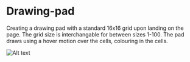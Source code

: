 # Drawing-pad

Creating a drawing pad with a standard 16x16 grid upon landing on the page. The grid size is interchangable for between sizes 1-100. 
The pad draws using a hover motion over the cells, colouring in the cells. 

![Alt text](../Javascript/screenshot.png) 